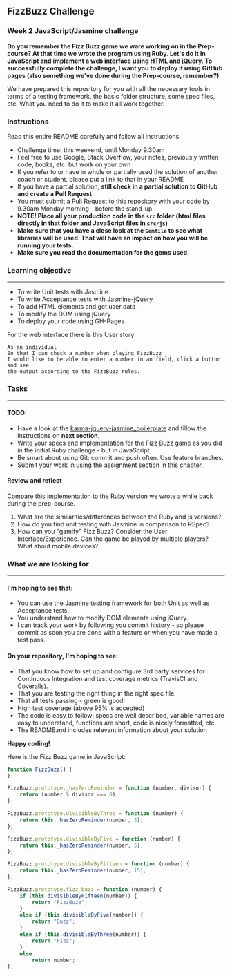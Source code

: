 ## FizzBuzz Challenge
### Week 2 JavaScript/Jasmine challenge
**Do you remember the Fizz Buzz game we ware working on in the Prep-course? At that time we wrote the program using Ruby. Let's do it in JavaScript and implement a web interface using HTML and jQuery. To successfully complete the challenge, I want you to deploy it using GitHub pages (also something we've done during the Prep-course, remember?)**

We have prepared this repository for you with all the necessary tools in terms of a testing framework, the  basic folder structure, some spec files, etc.  What you need to do it to make it all work together.

### Instructions
Read this entire README carefully and follow all instructions.
- Challenge time: this weekend, until Monday 9.30am
- Feel free to use Google, Stack Overflow, your notes, previously written code, books, etc. but work on your own
- If you refer to or have in whole or partially used the solution of another coach or student, please put a link to that in your README
- If you have a partial solution, **still check in a partial solution to GitHub and create a Pull Request**
- You must submit a Pull Request to this repository with your code by 9.30am Monday morning - before the stand-up
- **NOTE! Place all your production code in the `src` folder (html files directly in that folder and JavaScript files in `src/js`)**
- **Make sure that you have a close look at the `Gemfile` to see what libraries will be used. That will have an impact on how you will be running your tests.**
- **Make sure you read the documentation for the gems used.**

### Learning objective
 
--------------------------------------------------------------------------------

- To write Unit tests with Jasmine
- To write Acceptance tests with Jasmine-jQuery
- To add HTML elements and get user data
- To modify the DOM using jQuery
- To deploy your code using GH-Pages


For the web interface there is this User story

```
As an individual
So that I can check a number when playing FizzBuzz
I would like to be able to enter a number in an field, click a button and see
the output according to the FizzBuzz rules.
```

### Tasks

-------------------------------------------------------------------------------
#### TODO:

- Have a look at the [karma-jquery-jasmine_boilerplate](https://github.com/CraftAcademy/karma-jquery-jasmine_boilerplate) and fillow the instructions on **next section**.
- Write your specs and implementation for the Fizz Buzz game as you did in the initial Ruby challenge - but in JavaScript
- Be smart about using Git: commit and push often. Use feature branches.
- Submit your work in using the assignment section in this chapter. 

#### Review and reflect
Compare this implementation to the Ruby version we wrote a while back during the prep-course. 

1. What are the similarities/differences between the Ruby and js versions?
2. How do you find unit testing with Jasmine in comparison to RSpec? 
3. How can you "gamify" Fizz Buzz? Consider the User Interface/Experience. Can the game be played by multiple players? What about mobile devices? 


### What we are looking for

--------------------------------------------------------------------------------

#### I'm hoping to see that:
- You can use the Jasmine testing framework for both Unit as well as Acceptance tests.
- You understand how to modify DOM elements using jQuery.
- I can track your work by following you commit history - so please commit as soon you are done with a feature or when you have made a test pass.

#### On your repository, I'm hoping to see:
- That you know how to set up and configure 3rd party services for Continuous Integration and test coverage metrics (TravisCI and Coveralls).
- That you are testing the right thing in the right spec file.
- That all tests passing - green is good!
- High test coverage (above 95% is accepted)
- The code is easy to follow: specs are well described, variable names are easy to understand, functions are short, code is nicely formatted, etc.
- The README.md includes relevant information about your solution

**Happy coding!**

Here is the Fizz Buzz game in JavaScript:

```js
function FizzBuzz() {
};

FizzBuzz.prototype._hasZeroReminder = function (number, divisor) {
    return (number % divisor === 0);
};

FizzBuzz.prototype.divisibleByThree = function (number) {
    return this._hasZeroReminder(number, 3);
};

FizzBuzz.prototype.divisibleByFive = function (number) {
    return this._hasZeroReminder(number, 5);
};

FizzBuzz.prototype.divisibleByFifteen = function (number) {
    return this._hasZeroReminder(number, 15);
};

FizzBuzz.prototype.fizz_buzz = function (number) {
    if (this.divisibleByFifteen(number)) {
        return "FizzBuzz";
    }
    else if (this.divisibleByFive(number)) {
        return "Buzz";
    }
    else if (this.divisibleByThree(number)) {
        return "Fizz";
    }
    else
        return number;
};
```
